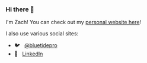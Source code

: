 ### Hi there 👋

I'm Zach! You can check out my [personal website here](https://iamzachreed.com/)!

I also use various social sites:

- 🐦 &nbsp;&nbsp;[@bluetidepro](https://twitter.com/bluetidepro)
- 💼 &nbsp;&nbsp;[LinkedIn](https://www.linkedin.com/in/zachreed)
